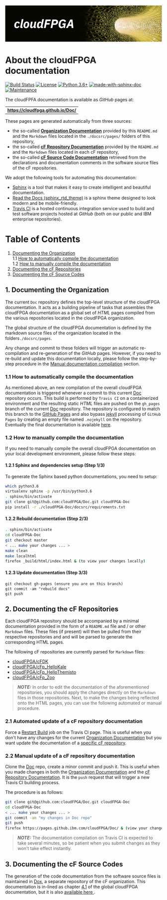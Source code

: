 ![Banner for cF](./imgs/banner.png)

# About the cloudFPGA documentation

[![Build Status](https://travis.ibm.com/cloudFPGA/Doc.svg?token=8sgWzx3xuqu53CzFUy8K&branch=master)](https://travis.ibm.com/cloudFPGA/Doc)  [![License](https://img.shields.io/badge/License-Apache%202.0-blue.svg)](https://opensource.org/licenses/Apache-2.0) [![Python 3.6+](https://img.shields.io/badge/python-3.6+-blue.svg)](https://www.python.org/downloads/release/python-360/) [![made-with-sphinx-doc](https://img.shields.io/badge/Made%20with-Sphinx-1f425f.svg)](https://www.sphinx-doc.org/) [![Maintenance](https://img.shields.io/badge/Maintained%3F-yes-green.svg)](https://github.ibm.com/cloudFPGA/Doc/pulse)

The cloudFPFA documentation is available as *GitHub* pages at:

|             |
|:----------: | 
| **https://cloudfpga.github.io/Doc/** |

These pages are generated automatically from three sources:
* the so-called [**Organization Documentation**](#documenting-the-organization) provided by this `README.md` and the `Markdown` 
  files located in the `./docsrc/pages/` folders of this repository,
* the so-called [**cF Repository Documentation**](#documenting-the-cf-repositories) provided by the `README.md` and the `Markdown` 
  files located in each cF repository,
* the so-called [**cF Source Code Documentation**](#documenting-the-cf-source-codes) retrieved from the declarations and documentation 
  comments in the software source files of the cF repositories.
  
We adopt the following tools for automating this documentation:
* [Sphinx](https://www.sphinx-doc.org/en/master/) is a tool that makes it easy to create 
intelligent and beautiful documentation.
* [Read the Docs (sphinx_rtd_theme)](https://readthedocs.org/) is a sphinx theme designed to look 
modern and be mobile-friendly.
* [Travis CI](https://travis-ci.org/) is a hosted continuous integration service used to build and 
test software projects hosted at *GitHub* (both on our public and IBM enterprise repositories).

# Table of Contents

1. [Documenting the Organization](#1-documenting-the-organization)  
    1.1 [How to automatically compile the documentation](#11-how-to-automatically-compile-the-documentation)  
    1.2 [How to manually compile the documentation](#12-how-to-manually-compile-the-documentation)        
2. [Documenting the cF Repositories](#2-documenting-the-cf-repositories)  
3. [Documenting the cF Source Codes](#3-documenting-the-cf-source-codes)  

## 1. Documenting the Organization

The current `Doc` repository defines the top-level structure of the cloudFPGA documentation.
It acts as a building pipeline of tasks that assembles the cloudFPGA documentation as a global 
set of *HTML* pages compiled from the various repositories located in the cloudFPGA organization.  
 
The global structure of the cloudFPGA documentation is defined by the markdown source files of 
the organization located in the folders`./docsrc/pages`.

Any change and commit to these folders will trigger an automatic re-compilation and re-generation
of the *GitHub* pages. However, if you need to re-build and update this documentation locally, 
please follow the step-by-step procedure in the 
[Manual documentation compilation](#howto-manual-documentation-compilation) section. 

### 1.1 How to automatically compile the documentation

As mentioned above, an new compilation of the overall cloudFPGA documentation is triggered 
whenever a commit to this current [Doc](https://github.com/cloudFPGA/Doc) repository occurs.
This build is performed by `Travis CI` on a containerized environment and the resulting static 
*HTML* files are pushed on the `gh_pages` branch of the current 
[Doc](https://github.com/cloudFPGA/Doc) repository. 
The repository is configured to match this branch to the 
[GitHub Pages](https://help.github.com/en/github/working-with-github-pages/getting-started-with-github-pages) 
and also bypass [jekyll](https://jekyllrb.com/) processing of `GitHub Pages` by creating an empty 
file named `.nojekyll` on the repository. Eventually the final documentation is available 
[here](https://pages.github.ibm.com/cloudFPGA/Doc/).

### 1.2 How to manually compile the documentation

If you need to manually compile the overall cloudFPGA documentation on your local development 
environment, please follow these steps:

#### 1.2.1 Sphinx and dependencies setup (Step 1/3)

To generate the Sphinx based python documentations, you need to setup:
```bash
which python3.6
virtualenv sphinx -p /usr/bin/python3.6
. sphinx/bin/activate
git clone git@github.com:cloudFPGA/Doc.git cloudFPGA-Doc
pip install -r ./cloudFPGA-Doc/docsrc/requirements.txt

```
#### 1.2.2 Rebuild documentation (Step 2/3)

```bash
. sphinx/bin/activate
cd cloudFPGA-Doc
git checkout master
< ... make your changes ... >
make clean
make localhtml
firefox _build/html/index.html & (to view your changes locally)
```

#### 1.2.3 Update documentation (Step 3/3)

```
git checkout gh-pages (ensure you are on this branch)
git commit -am "rebuild docs"
git push
```

## 2. Documenting the cF Repositories

Each cloudFPGA repository should be accompanied by a minimal documentation provided in the form 
of a `README.md` file and / or other ` Markdown` files. These files (if present) will then be 
pulled from their respective repositories and and will be parsed to generate the corresponding
HTML pages.

The following cF repositories are currently parsed for `Markdown` files:

* [cloudFPGA/cFDK](https://github.com/cloudFPGA/cFDK)
* [cloudFPGA/cFp_HelloKale](https://github.com/cloudFPGA/cFp_HelloKale)
* [cloudFPGA/cFp_HelloThemisto](https://github.com/cloudFPGA/cFp_HelloThemisto)
* [cloudFPGA/cFp_Zoo](https://github.com/cloudFPGA/cFp_Zoo)

> **_NOTE:_** In order to edit the documentation of the aforementioned repositories, you should apply the 
changes directly on the `Markdown` files in those repositories. Next, to make the changes being reflected 
onto the HTML pages, you can use the following automated or manual procedure. 

### 2.1 Automated update of a cF repository documentation

Force a [Restart Build](https://travis.ibm.com/cloudFPGA/Doc) job on the Travis CI page. 
This is useful when you don't have any changes for the current 
[Organization Documentation](#documenting-the-organization)
but you want update the documentation of a [specific cF repository](#documenting-the-cf-repositories). 

### 2.2 Manual update of a cF repository documentation

Clone the [Doc](https://github.com/cloudFPGA/Doc) repo, create a minor commit and push it. 
This is useful when you made changes in both the [Organization Documentation](#documenting-the-organization) 
and the [cF Repository Documentation](#documenting-the-cf-repositories). It is the `push` request 
that will trigger a new Travis CI building process.

The procedure is as follows:

```bash
git clone git@github.com:cloudFPGA/Doc.git cloudFPGA-Doc
cd cloudFPGA-Doc
< ... make your changes ... >
git commit -am "my changes in Doc repo"
git push
firefox https://pages.github.ibm.com/cloudFPGA/Doc/ & (view your changes)
```

> **_NOTE:_** The documentation compilation on Travis CI is expected to take several minutes, so be 
patient when you submit changes as they won't take effect instantly.

## 3. Documenting the cF Source Codes

The generation of the code documentation from the software source files is maintained in 
[Dox](https://github.com/cloudFPGA/Dox/), a separate repository of the cF organization. 
This documentation is in-lined as chapter [4.1](https://cloudfpga.github.io/Doc/pages/CFSPHERE/cfsphere.html#application-programming-interface-api) 
of the global cloudFPGA documentation, but it is also [available here ](https://cloudfpga.github.io/Dox/).
 













